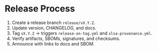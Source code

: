 <!-- SPDX-License-Identifier: Apache-2.0 -->
# Release Process

1. Create a release branch `release/vX.Y.Z`.
2. Update version, CHANGELOG, and docs.
3. Tag `vX.Y.Z` -> triggers `release-on-tag.yml` and `slsa-provenance.yml`.
4. Verify artifacts, SBOMs, signatures, and checksums.
5. Announce with links to docs and SBOM.
